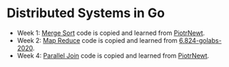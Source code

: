 # Distributed Systems in Go

* Week 1: [Merge Sort](./mergesort) code is copied and learned from [PiotrNewt](https://github.com/PiotrNewt).
* Week 2: [Map Reduce](./mapreduce) code is copied and learned from [6.824-golabs-2020](https://github.com/IcePigZDB/6.824-golabs-2020/tree/yzy/src).
* Week 4: [Parallel Join](./join) code is copied and learned from [PiotrNewt](https://github.com/PiotrNewt).
